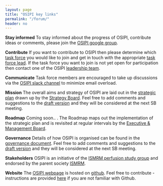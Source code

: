```yaml
---
layout: page
title: "OSIPI key links"
permalink: "/forum/"
header: no
---
```


**Stay informed**
To stay informed about the progress of OSIPI, contribute ideas or comments, please join the [OSIPI google group](https://groups.google.com/forum/#!forum/open-source-initiative-for-perfusion-imaging/). 

**Contribute**
If you want to contribute to OSIPI then please determine which [task force](/aims/) you would like to join and get in touch with the appropriate [task force lead](/emb/). If the task force you want to join is not yet open for participation then contact one of the OSIPI [leadership team](/about/). 

**Communicate**
Task force members are encouraged to take up discussions via the [OSIPI slack channel](osipi.slack.com) to minimize email overload. 

**Mission**
The overall aims and strategy of OSIPI are laid out in the [strategic plan](https://drive.google.com/file/d/14XZYB59W2rn5NIMBKEwdzht23WLa3zzN/view?usp=sharing) drawn up by the [Strategy Board](/sb/). Feel free to add comments and suggestions to the [draft version](https://drive.google.com/open?id=1tbsovLQTpI-nkZiJgU2kCXKG0EifQjpW) and they will be considered at the next SB meeting.

**Roadmap**
Coming soon.. . The Roadmap maps out the implementation of the strategic plan and is revisited at regular intervals by the [Executive & Management Board](/emb/).

**Governance**
Details of how OSIPI is organised can be found in the [governance document](https://drive.google.com/open?id=1fH0hFBMJsUctdhhBmv1ujGI-9v5Bwe3k). Feel free to add comments and suggestions to the [draft version](https://drive.google.com/file/d/1Gi-G-74kL1asflrmEHoUlk7cxv6iky2r/view?usp=sharing) and they will be considered at the next SB meeting.

**Stakeholders**
OSIPI is an initiative of the [ISMRM perfusion study group](https://www.ismrm.org/study-groups/perfusion-mr/) and endorsed by the parent society [ISMRM](https://www.ismrm.org/).

**Website**
The [OSIPI webpage](https://www.osipi.org) is hosted on [github](https://github.com/OSIPI/osipi.github.io/). Feel free to contribute - instructions are provided [here](https://docs.google.com/document/d/1cJV7rnJEzPXu_hyDiw8PEZtw27N1jthtuWXPynBpjmk/edit?usp=sharing) if you are not familiar with Github.


